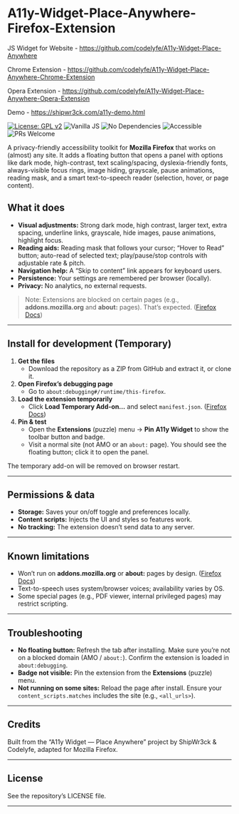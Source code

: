 # A11y-Widget-Place-Anywhere-Firefox-Extension

JS Widget for Website - https://github.com/codelyfe/A11y-Widget-Place-Anywhere

Chrome Extension - https://github.com/codelyfe/A11y-Widget-Place-Anywhere-Chrome-Extension 

Opera Extension - https://github.com/codelyfe/A11y-Widget-Place-Anywhere-Opera-Extension

Demo - https://shipwr3ck.com/a11y-demo.html

[![License: GPL v2](https://img.shields.io/badge/License-GPL_v2-blue.svg)](LICENSE)
![Vanilla JS](https://img.shields.io/badge/JS-vanilla-informational)
![No Dependencies](https://img.shields.io/badge/deps-none-success)
![Accessible](https://img.shields.io/badge/a11y-WCAG%202.1%2B-brightgreen)
![PRs Welcome](https://img.shields.io/badge/PRs-welcome-ff69b4)

A privacy-friendly accessibility toolkit for **Mozilla Firefox** that works on (almost) any site. It adds a floating button that opens a panel with options like dark mode, high-contrast, text scaling/spacing, dyslexia-friendly fonts, always-visible focus rings, image hiding, grayscale, pause animations, reading mask, and a smart text-to-speech reader (selection, hover, or page content).

## What it does

* **Visual adjustments:** Strong dark mode, high contrast, larger text, extra spacing, underline links, grayscale, hide images, pause animations, highlight focus.
* **Reading aids:** Reading mask that follows your cursor; “Hover to Read” button; auto-read of selected text; play/pause/stop controls with adjustable rate & pitch.
* **Navigation help:** A “Skip to content” link appears for keyboard users.
* **Persistence:** Your settings are remembered per browser (locally).
* **Privacy:** No analytics, no external requests.

> Note: Extensions are blocked on certain pages (e.g., **addons.mozilla.org** and **about:** pages). That’s expected. ([Firefox Docs][1])

---

## Install for development (Temporary)

1. **Get the files**
   * Download the repository as a ZIP from GitHub and extract it, or clone it.
2. **Open Firefox’s debugging page**
   * Go to `about:debugging#/runtime/this-firefox`.
3. **Load the extension temporarily**
   * Click **Load Temporary Add-on…** and select `manifest.json`. ([Firefox Docs][2])
4. **Pin & test**
   * Open the **Extensions** (puzzle) menu → **Pin** **A11y Widget** to show the toolbar button and badge.
   * Visit a normal site (not AMO or an `about:` page). You should see the floating button; click it to open the panel.

The temporary add-on will be removed on browser restart.

---

## Permissions & data

* **Storage:** Saves your on/off toggle and preferences locally.
* **Content scripts:** Injects the UI and styles so features work.
* **No tracking:** The extension doesn’t send data to any server.

---

## Known limitations

* Won’t run on **addons.mozilla.org** or **about:** pages by design. ([Firefox Docs][1])
* Text-to-speech uses system/browser voices; availability varies by OS.
* Some special pages (e.g., PDF viewer, internal privileged pages) may restrict scripting.

---

## Troubleshooting

* **No floating button:** Refresh the tab after installing. Make sure you’re not on a blocked domain (AMO / `about:`). Confirm the extension is loaded in `about:debugging`.
* **Badge not visible:** Pin the extension from the **Extensions** (puzzle) menu.
* **Not running on some sites:** Reload the page after install. Ensure your `content_scripts.matches` includes the site (e.g., `<all_urls>`).

---

## Credits

Built from the “A11y Widget — Place Anywhere” project by ShipWr3ck & Codelyfe, adapted for Mozilla Firefox.

---

## License

See the repository’s LICENSE file.

---

[1]: https://developer.mozilla.org/en-US/docs/Mozilla/Add-ons/WebExtensions/Content_scripts#restrictions "Content script restrictions"
[2]: https://extensionworkshop.com/documentation/develop/temporary-installation-in-firefox/ "Temporary installation in Firefox"
[3]: https://extensionworkshop.com/documentation/publish/signing-and-distribution-overview/ "Signing & distribution overview"
